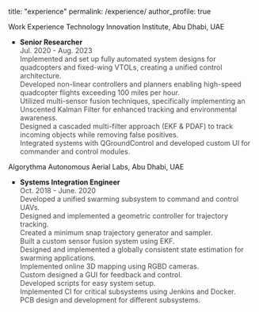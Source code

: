 <!-- layout: archive -->
title: "experience"
permalink: /experience/
author_profile: true

<head>
<style>
p.research {
  text-align: justify;
}
div.title {
  text-align: left;
  font-weight: bold;
}
div.description {
  text-align: left;
  opacity: 0.8;
}
</style>
</head>
Work Experience
Technology Innovation Institute, Abu Dhabi, UAE
<ul style="list-style-type:square">
<li>
<div class="title">Senior Researcher</div>
<div class="description">Jul. 2020 - Aug. 2023</div>
<div class="description">
Implemented and set up fully automated system designs for quadcopters and fixed-wing VTOLs, creating a unified control architecture.
</div>
<div class="description">
Developed non-linear controllers and planners enabling high-speed quadcopter flights exceeding 100 miles per hour.
</div>
<div class="description">
Utilized multi-sensor fusion techniques, specifically implementing an Unscented Kalman Filter for enhanced tracking and environmental awareness.
</div>
<div class="description">
Designed a cascaded multi-filter approach (EKF & PDAF) to track incoming objects while removing false positives.
</div>
<div class="description">
Integrated systems with QGroundControl and developed custom UI for commander and control modules.
</div>
</li>
</ul>
Algorythma Autonomous Aerial Labs, Abu Dhabi, UAE
<ul style="list-style-type:square">
<li>
<div class="title">Systems Integration Engineer</div>
<div class="description">Oct. 2018 - June. 2020</div>
<div class="description">
Developed a unified swarming subsystem to command and control UAVs.
</div>
<div class="description">
Designed and implemented a geometric controller for trajectory tracking.
</div>
<div class="description">
Created a minimum snap trajectory generator and sampler.
</div>
<div class="description">
Built a custom sensor fusion system using EKF.
</div>
<div class="description">
Designed and implemented a globally consistent state estimation for swarming applications.
</div>
<div class="description">
Implemented online 3D mapping using RGBD cameras.
</div>
<div class="description">
Custom designed a GUI for feedback and control.
</div>
<div class="description">
Developed scripts for easy system setup.
</div>
<div class="description">
Implemented CI for critical subsystems using Jenkins and Docker.
</div>
<div class="description">
PCB design and development for different subsystems.
</div>
</li>
</ul>
